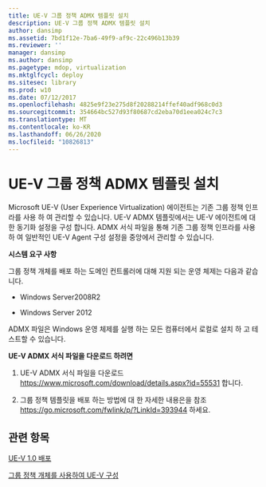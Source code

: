 ```yaml
---
title: UE-V 그룹 정책 ADMX 템플릿 설치
description: UE-V 그룹 정책 ADMX 템플릿 설치
author: dansimp
ms.assetid: 7bd1f12e-7ba6-49f9-af9c-22c496b13b39
ms.reviewer: ''
manager: dansimp
ms.author: dansimp
ms.pagetype: mdop, virtualization
ms.mktglfcycl: deploy
ms.sitesec: library
ms.prod: w10
ms.date: 07/12/2017
ms.openlocfilehash: 4825e9f23e275d8f20288214ffef40adf968c0d3
ms.sourcegitcommit: 354664bc527d93f80687cd2eba70d1eea024c7c3
ms.translationtype: MT
ms.contentlocale: ko-KR
ms.lasthandoff: 06/26/2020
ms.locfileid: "10826813"
---
```

# UE-V 그룹 정책 ADMX 템플릿 설치


Microsoft UE-V (User Experience Virtualization) 에이전트는 기존 그룹 정책 인프라를 사용 하 여 관리할 수 있습니다. UE-V ADMX 템플릿에서는 UE-V 에이전트에 대 한 동기화 설정을 구성 합니다. ADMX 서식 파일을 통해 기존 그룹 정책 인프라를 사용 하 여 일반적인 UE-V Agent 구성 설정을 중앙에서 관리할 수 있습니다.

**시스템 요구 사항**

그룹 정책 개체를 배포 하는 도메인 컨트롤러에 대해 지원 되는 운영 체제는 다음과 같습니다.

-   Windows Server2008R2

-   Windows Server 2012

ADMX 파일은 Windows 운영 체제를 실행 하는 모든 컴퓨터에서 로컬로 설치 하 고 테스트할 수 있습니다.

**UE-V ADMX 서식 파일을 다운로드 하려면**

1.  UE-V ADMX 서식 파일을 다운로드 <https://www.microsoft.com/download/details.aspx?id=55531> 합니다.

2.  그룹 정책 템플릿을 배포 하는 방법에 대 한 자세한 내용은을 참조 <https://go.microsoft.com/fwlink/p/?LinkId=393944> 하세요.

## 관련 항목


[UE-V 1.0 배포](deploying-ue-v-10.md)

[그룹 정책 개체를 사용하여 UE-V 구성](configuring-ue-v-with-group-policy-objects.md)

 

 





